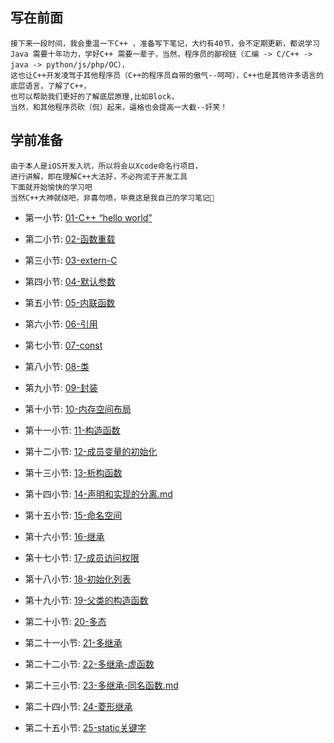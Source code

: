 
## 写在前面
```
接下来一段时间，我会重温一下C++ ，准备写下笔记，大约有40节，会不定期更新，都说学习Java 需要十年功力，学好C++ 需要一辈子，当然，程序员的鄙视链（汇编 -> C/C++ -> java -> python/js/php/OC），
这也让C++开发凌驾于其他程序员（C++的程序员自带的傲气--呵呵），C++也是其他许多语言的底层语言，了解了C++，
也可以帮助我们更好的了解底层原理,比如Block，
当然，和其他程序员砍（侃）起来，逼格也会提高一大截--奸笑！
```
## 学前准备
```
由于本人是iOS开发入坑，所以将会以Xcode命名行项目，
进行讲解，即在理解C++大法好，不必拘泥于开发工具
下面就开始愉快的学习吧
当然C++大神就绕吧，非喜勿喷，毕竟这是我自己的学习笔记📒
```


- 第一小节:  [01-C++ “hello world”](https://github.com/dudongge/DDGLearningCpp/blob/master/C%2B%2BMoc/01-C%2B%2B%20“hello%20world”.md)
-  第二小节:  [02-函数重载](https://github.com/dudongge/DDGLearningCpp/blob/master/C%2B%2BMoc/02-函数重载.md)
- 第三小节:  [03-extern-C](https://github.com/dudongge/DDGLearningCpp/blob/master/C%2B%2BMoc/03-extern-C.md)
- 第四小节:  [04-默认参数](https://github.com/dudongge/DDGLearningCpp/blob/master/C%2B%2BMoc/04-默认参数.md)
- 第五小节:  [05-内联函数](https://github.com/dudongge/DDGLearningCpp/blob/master/C%2B%2BMoc/05-内联函数.md)

- 第六小节:  [06-引用](https://github.com/dudongge/DDGLearningCpp/blob/master/C%2B%2BMoc/06-引用.md)
- 第七小节:  [07-const](https://github.com/dudongge/DDGLearningCpp/blob/master/C%2B%2BMoc/07-const.md)
- 第八小节:  [08-类](https://github.com/dudongge/DDGLearningCpp/blob/master/C%2B%2BMoc/08-类.md)
- 第九小节:  [09-封装](https://github.com/dudongge/DDGLearningCpp/blob/master/C%2B%2BMoc/09-封装.md)
- 第十小节:  [10-内存空间布局](https://github.com/dudongge/DDGLearningCpp/blob/master/C%2B%2BMoc/10-内存空间布局.md)

- 第十一小节:  [11-构造函数](https://github.com/dudongge/DDGLearningCpp/blob/master/C%2B%2BMoc/11-构造函数.md)
- 第十二小节:  [12-成员变量的初始化](https://github.com/dudongge/DDGLearningCpp/blob/master/C%2B%2BMoc/12-成员变量的初始化.md)
- 第十三小节:  [13-析构函数](https://github.com/dudongge/DDGLearningCpp/blob/master/C%2B%2BMoc/13-析构函数.md)
- 第十四小节:  [14-声明和实现的分离.md](https://github.com/dudongge/DDGLearningCpp/blob/master/C%2B%2BMoc/14-声明和实现的分离.md)
- 第十五小节:  [15-命名空间](https://github.com/dudongge/DDGLearningCpp/blob/master/C%2B%2BMoc/15-命名空间.md)

- 第十六小节:  [16-继承](https://github.com/dudongge/DDGLearningCpp/blob/master/C%2B%2BMoc/16-继承.md)
- 第十七小节:  [17-成员访问权限](https://github.com/dudongge/DDGLearningCpp/blob/master/C%2B%2BMoc/17-成员访问权限.md)
- 第十八小节:  [18-初始化列表](https://github.com/dudongge/DDGLearningCpp/blob/master/C%2B%2BMoc/18-初始化列表.md)
- 第十九小节:  [19-父类的构造函数](https://github.com/dudongge/DDGLearningCpp/blob/master/C%2B%2BMoc/19-父类的构造函数.md)
- 第二十小节:  [20-多态](https://github.com/dudongge/DDGLearningCpp/blob/master/C%2B%2BMoc/20-多态.md)

- 第二十一小节:  [21-多继承](https://github.com/dudongge/DDGLearningCpp/blob/master/C%2B%2BMoc/21-多继承.md)
- 第二十二小节:  [22-多继承-虚函数](https://github.com/dudongge/DDGLearningCpp/blob/master/C%2B%2BMoc/22-多继承-虚函数.md)
- 第二十三小节:  [23-多继承-同名函数.md](https://github.com/dudongge/DDGLearningCpp/blob/master/C%2B%2BMoc/23-多继承-同名函数.md.md)
- 第二十四小节:  [24-菱形继承](https://github.com/dudongge/DDGLearningCpp/blob/master/C%2B%2BMoc/24-菱形继承.md)
- 第二十五小节:  [25-static关键字](https://github.com/dudongge/DDGLearningCpp/blob/master/C%2B%2BMoc/25-static关键字.md)
